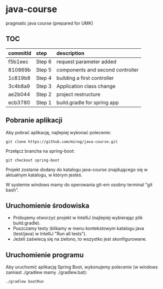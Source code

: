 java-course
===========

pragmatic java course (prepared for UMK)


TOC
---

| commitId| step    | description                      |
|:--------|:--------|:---------------------------------|
| f5b1eec | Step 6  | request parameter added          |
| 810869b | Step 5  | components and second controller |
| 1c819b8 | Step 4  | building a first controller      |
| 3c4b8a9 | Step 3  | Application class change         |
| ae2b044 | Step 2  | project restructure              |
| ecb3780 | Step 1  | build.gradle for spring app      |


Pobranie aplikacji
------------------

Aby pobrać aplikację, najlepiej wykonać polecenie:

```
git clone https://github.com/mirog/java-course.git
```

Przełącz brancha na spring-boot:

```
git checkout spring-boot
```

Projekt zostanie dodany do katalogu java-course znajdującego się w aktualnym katalogu, w którym jesteś.

W systemie windows mamy do operowania git-em osobny terminal "git bash".


Uruchomienie środowiska
-----------------------

- Próbujemy otworzyć projekt w IntelliJ (najlepiej wybierając plik build.gradle).
- Puszczamy testy (klikamy w menu kontekstowym katalogu java (test/java) w IntelliJ "Run all tests").
- Jeżeli zaświecą się na zielono, to wszystko jest skonfigurowane.


Uruchomienie programu
---------------------

Aby uruchomić aplikację Spring Boot, wykonujemy polecenie (w windows zamiast ./gradlew mamy ./gradlew.bat):

```
./gradlew bootRun
```
